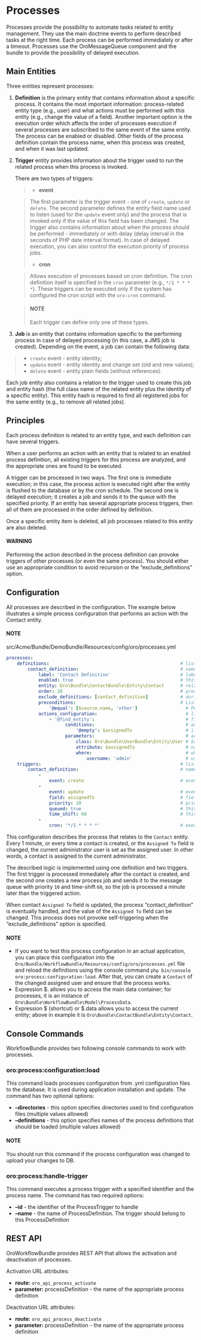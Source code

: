 <a id="backend-entities-data-management-processes"></a>

# Processes

Processes provide the possibility to automate tasks related to entity management. They use the main doctrine events
to perform described tasks at the right time. Each process can be performed immediately or after a timeout.
Processes use the OroMessageQueue component and the bundle to provide the possibility of delayed execution.

## Main Entities

Three entities represent processes:

1. **Definition** is the primary entity that contains information about a specific process. It contains the most important
information: process-related entity type (e.g., user) and what actions must be performed with this entity
(e.g., change the value of a field). Another important option is the execution order which affects the order of processes
execution if several processes are subscribed to the same event of the same entity. The process can be enabled or disabled.
Other fields of the process definition contain the process name, when this process was created, and when it was last updated.

1. **Trigger** entity provides information about the trigger used to run the related process when this process is invoked.

   There are two types of triggers:
   > - **event**

   > The first parameter is the trigger event - one of `create`, `update` or `delete`.
   > The second parameter defines the entity field name used to listen (used for the `update` event only) and the process that is
   > invoked only if the value of this field has been changed. The trigger also contains information about when the process
   > should be performed - immediately or with delay (delay interval in the seconds of PHP date interval
   > format). In case of delayed execution, you can also control the execution priority of process jobs.
   > - **cron**

   > Allows execution of processes based on cron definition. The cron definition itself is specified in the `cron` parameter
   > (e.g., `*/1 * * * *`). These triggers can be executed only if the system has configured the cron script with the `oro:cron` command.

   > #### NOTE
   > Each trigger can define only one of these types.

3. **Job** is an entity that contains information specific to the performing process in case of delayed processing
(in this case, a JMS job is created). Depending on the event, a job can contain the following data:

> - `create` event - entity identity;
> - `update` event - entity identity and change set (old and new values);
> - `delete` event - entity plain fields (without references).

Each job entity also contains a relation to the trigger used to create this job and entity hash (the full class name
of the related entity plus the identity of a specific entity). This entity hash is required to find all registered jobs
for the same entity (e.g., to remove all related jobs).

## Principles

Each process definition is related to an entity type, and each definition can have several triggers.

When a user performs an action with an entity that is related to an enabled process definition,
all existing triggers for this process are analyzed, and the appropriate ones are found to be executed.

A trigger can be processed in two ways. The first one is immediate execution; in this case, the process action is
executed right after the entity is flushed to the database or by the cron schedule. The second one is delayed execution; it creates a job and sends it
to the queue with the specified priority. If an entity has several appropriate process triggers, then all of them
are processed in the order defined by definition.

Once a specific entity item is deleted, all job processes related to this entity are also deleted.

#### WARNING
Performing the action described in the process definition can provoke triggers of other processes (or even the same process).
You should either use an appropriate condition to avoid recursion or the “exclude_definitions” option.

## Configuration

All processes are described in the configuration. The example below illustrates a simple process configuration that performs
an action with the Contact entity.

#### NOTE
src/Acme/Bundle/DemoBundle/Resources/config/oro/processes.yml
```yaml
processes:
    definitions:                                                 # list of definitions
        contact_definition:                                      # name of process definition
            label: 'Contact Definition'                          # label of the process definition
            enabled: true                                        # this definition is enabled (activated)
            entity: Oro\Bundle\ContactBundle\Entity\Contact      # related entity
            order: 20                                            # processing order
            exclude_definitions: [contact_definition]            # during handling those definitions won't trigger
            preconditions:                                       # List of preconditions to check before scheduling process
                '@equal': [$source.name, 'other']                  # Perform process only for entities that have "other" source
            actions_configuration:                                 # list of actions to perform
                - '@find_entity':                                  # find existing entity
                      conditions:                                  # action conditions
                          '@empty': $assignedTo                    # if field $assignedTo is empty
                      parameters:                                  # action parameters
                          class: Oro\Bundle\UserBundle\Entity\User # $assignedTo entity full class name
                          attribute: $assignedTo                   # name of attribute that will store entity
                          where:                                   # where conditions
                              username: 'admin'                    # username is 'admin'
    triggers:                                                    # list of triggers
        contact_definition:                                      # name of trigger
            -
                event: create                                    # event on which the trigger performed
            -
                event: update                                    # event on which the trigger performed
                field: assignedTo                                # field name to listen
                priority: 10                                     # priority of the job queue
                queued: true                                     # this process must be executed in queue
                time_shift: 60                                   # this process must be executed with 60 seconds delay
            -
                cron: '*/1 * * * *'                              # execute process every 1 minute
```

This configuration describes the process that relates to the `Contact` entity. Every 1 minute, or every time a contact is
created, or the `Assigned To` field is changed, the current administrator user is set as the assigned user.
In other words, a contact is assigned to the current administrator.

The described logic is implemented using one definition and two triggers.
The first trigger is processed immediately after the contact is created, and the second one creates a new process job
and sends it to the message queue with priority `10` and time-shift `60`, so the job is processed a minute later than
the triggered action.

When contact `Assigned To` field is updated, the process “contact_definition” is eventually handled, and the
value of the `Assigned To` field can be changed. This process does not provoke self-triggering when the “exclude_definitions” option is specified.

#### NOTE
- If you want to test this process configuration in an actual application, you can place this configuration into the `Oro/Bundle/WorkflowBundle/Resources/config/oro/processes.yml` file and reload the definitions using the console command `php bin/console oro:process:configuration:load`. After that, you can create a `Contact` of the changed assigned user and ensure that the process works.
- Expression $. allows you to access the main data container; for processes, it is an instance of `Oro\Bundle\WorkflowBundle\Model\ProcessData`.
- Expression $ (shortcut) or $.data allows you to access the current entity; above in example it is `Oro\Bundle\ContactBundle\Entity\Contact`.

## Console Commands

WorkflowBundle provides two following console commands to work with processes.

### oro:process:configuration:load

This command loads processes configuration from .yml configuration files to the database. It is used during application installation and update. The command has two optional options:

- **–directories** - this option specifies directories used to find configuration files (multiple values allowed)
- **–definitions** - this option specifies names of the process definitions that should be loaded (multiple values allowed)

#### NOTE
You should run this command if the process configuration was changed to upload your changes to DB.

### oro:process:handle-trigger

This command executes a process trigger with a specified identifier and the process name. The command has two required options:

- **–id** - the identifier of the ProcessTrigger to handle
- **–name** - the name of ProcessDefinition. The trigger should belong to this ProcessDefinition

## REST API

OroWorkflowBundle provides REST API that allows the activation and deactivation of processes.

Activation URL attributes:

* **route:** `oro_api_process_activate`
* **parameter:** processDefinition - the name of the appropriate process definition

Deactivation URL attributes:

* **route:** `oro_api_process_deactivate`
* **parameter:** processDefinition - the name of the appropriate process definition

<!-- Frontend -->
